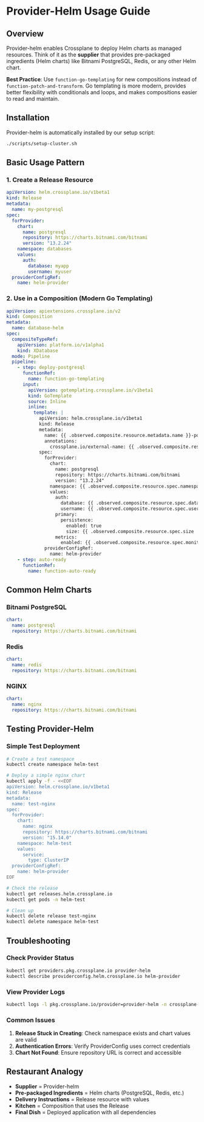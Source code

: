 # Provider-Helm Usage Guide

## Overview
Provider-helm enables Crossplane to deploy Helm charts as managed resources. Think of it as the **supplier** that provides pre-packaged ingredients (Helm charts) like Bitnami PostgreSQL, Redis, or any other Helm chart.

**Best Practice**: Use `function-go-templating` for new compositions instead of `function-patch-and-transform`. Go templating is more modern, provides better flexibility with conditionals and loops, and makes compositions easier to read and maintain.

## Installation
Provider-helm is automatically installed by our setup script:
```bash
./scripts/setup-cluster.sh
```

## Basic Usage Pattern

### 1. Create a Release Resource
```yaml
apiVersion: helm.crossplane.io/v1beta1
kind: Release
metadata:
  name: my-postgresql
spec:
  forProvider:
    chart:
      name: postgresql
      repository: https://charts.bitnami.com/bitnami
      version: "13.2.24"
    namespace: databases
    values:
      auth:
        database: myapp
        username: myuser
  providerConfigRef:
    name: helm-provider
```

### 2. Use in a Composition (Modern Go Templating)
```yaml
apiVersion: apiextensions.crossplane.io/v2
kind: Composition
metadata:
  name: database-helm
spec:
  compositeTypeRef:
    apiVersion: platform.io/v1alpha1
    kind: XDatabase
  mode: Pipeline
  pipeline:
    - step: deploy-postgresql
      functionRef:
        name: function-go-templating
      input:
        apiVersion: gotemplating.crossplane.io/v1beta1
        kind: GoTemplate
        source: Inline
        inline:
          template: |
            apiVersion: helm.crossplane.io/v1beta1
            kind: Release
            metadata:
              name: {{ .observed.composite.resource.metadata.name }}-postgresql
              annotations:
                crossplane.io/external-name: {{ .observed.composite.resource.metadata.name }}-postgresql
            spec:
              forProvider:
                chart:
                  name: postgresql
                  repository: https://charts.bitnami.com/bitnami
                  version: "13.2.24"
                namespace: {{ .observed.composite.resource.spec.namespace | default "databases" }}
                values:
                  auth:
                    database: {{ .observed.composite.resource.spec.databaseName }}
                    username: {{ .observed.composite.resource.spec.username | default "dbuser" }}
                  primary:
                    persistence:
                      enabled: true
                      size: {{ .observed.composite.resource.spec.size | default "10Gi" }}
                  metrics:
                    enabled: {{ .observed.composite.resource.spec.monitoring | default false }}
              providerConfigRef:
                name: helm-provider
    - step: auto-ready
      functionRef:
        name: function-auto-ready
```

## Common Helm Charts

### Bitnami PostgreSQL
```yaml
chart:
  name: postgresql
  repository: https://charts.bitnami.com/bitnami
```

### Redis
```yaml
chart:
  name: redis
  repository: https://charts.bitnami.com/bitnami
```

### NGINX
```yaml
chart:
  name: nginx
  repository: https://charts.bitnami.com/bitnami
```

## Testing Provider-Helm

### Simple Test Deployment
```bash
# Create a test namespace
kubectl create namespace helm-test

# Deploy a simple nginx chart
kubectl apply -f - <<EOF
apiVersion: helm.crossplane.io/v1beta1
kind: Release
metadata:
  name: test-nginx
spec:
  forProvider:
    chart:
      name: nginx
      repository: https://charts.bitnami.com/bitnami
      version: "15.14.0"
    namespace: helm-test
    values:
      service:
        type: ClusterIP
  providerConfigRef:
    name: helm-provider
EOF

# Check the release
kubectl get releases.helm.crossplane.io
kubectl get pods -n helm-test

# Clean up
kubectl delete release test-nginx
kubectl delete namespace helm-test
```

## Troubleshooting

### Check Provider Status
```bash
kubectl get providers.pkg.crossplane.io provider-helm
kubectl describe providerconfig.helm.crossplane.io helm-provider
```

### View Provider Logs
```bash
kubectl logs -l pkg.crossplane.io/provider=provider-helm -n crossplane-system
```

### Common Issues

1. **Release Stuck in Creating**: Check namespace exists and chart values are valid
2. **Authentication Errors**: Verify ProviderConfig uses correct credentials
3. **Chart Not Found**: Ensure repository URL is correct and accessible

## Restaurant Analogy
- **Supplier** = Provider-helm
- **Pre-packaged Ingredients** = Helm charts (PostgreSQL, Redis, etc.)
- **Delivery Instructions** = Release resource with values
- **Kitchen** = Composition that uses the Release
- **Final Dish** = Deployed application with all dependencies